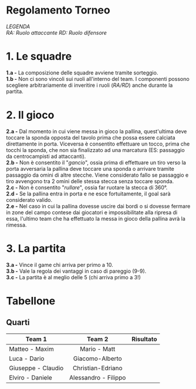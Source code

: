 # Regolamento Torneo

*LEGENDA  
RA: Ruolo attaccante
RD: Ruolo difensore*  

# 1. Le squadre
**1.a -** La composizione delle squadre avviene tramite sorteggio.  
**1.b -** Non ci sono vincoli sui ruoli all'interno del team. I componenti possono scegliere arbitrariamente di inveritire i ruoli (*RA/RD*) anche durante la partita.

# 2. Il gioco
**2.a -** Dal momento in cui viene messa in gioco la pallina, quest'ultima deve toccare la sponda opposta del tavolo prima che possa essere calciata direttamente in porta. Viceversa è consentito effettuare un tocco, prima che tocchi la sponda, che non sia finalizzato ad una marcatura (ES: passaggio da centrocampisti ad attaccanti).  
**2.b -** Non è consentito il "*gancio*", ossia prima di effettuare un tiro verso la porta avversaria la pallina deve toccare una sponda o arrivare tramite passaggio da omini di altre stecche. Viene considerato fallo se passaggio e tiro avvengono tra 2 omini delle stessa stecca senza toccare sponda.  
**2.c -** Non è consentito "*rullare*", ossia far ruotare la stecca di 360°.  
**2.d -** Se la pallina entra in porta e ne esce fortuitamente, il goal sarà considerato valido.  
**2.e -**  Nel caso in cui la pallina dovesse uscire dai bordi o si dovesse fermare in zone del campo contese dai giocatori e impossibilitate alla ripresa di essa, l'ultimo team che ha effettuato la messa in gioco della pallina avrà la rimessa.

# 3. La partita
**3.a -** Vince il game chi arriva per primo a 10.  
**3.b -** Vale la regola dei vantaggi in caso di pareggio (9-9).  
**3.c -** La partita è al meglio delle 5 (chi arriva primo a 3!)

# Tabellone

## Quarti

| Team 1        | Team 2           | Risultato  |
| ------------- |:-------------:| -----:|
| Matteo - Maxim| Mario - Matt |  |
| Luca - Dario      | Giacomo-Alberto|  |
| Giuseppe - Claudio | Christian-Edriano |  |
| Elviro - Daniele | Alessandro - Filippo |  |
